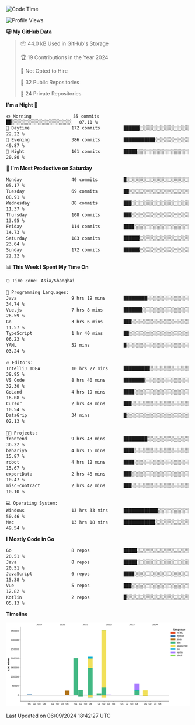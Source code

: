 <!--START_SECTION:waka-->
![Code Time](http://img.shields.io/badge/Code%20Time-2%2C664%20hrs%2047%20mins-blue)

![Profile Views](http://img.shields.io/badge/Profile%20Views-0-blue)

**🐱 My GitHub Data** 

> 📦 44.0 kB Used in GitHub's Storage 
 > 
> 🏆 19 Contributions in the Year 2024
 > 
> 🚫 Not Opted to Hire
 > 
> 📜 32 Public Repositories 
 > 
> 🔑 24 Private Repositories 
 > 
**I'm a Night 🦉** 

```text
🌞 Morning                55 commits          ██░░░░░░░░░░░░░░░░░░░░░░░   07.11 % 
🌆 Daytime                172 commits         ██████░░░░░░░░░░░░░░░░░░░   22.22 % 
🌃 Evening                386 commits         ████████████░░░░░░░░░░░░░   49.87 % 
🌙 Night                  161 commits         █████░░░░░░░░░░░░░░░░░░░░   20.80 % 
```
📅 **I'm Most Productive on Saturday** 

```text
Monday                   40 commits          █░░░░░░░░░░░░░░░░░░░░░░░░   05.17 % 
Tuesday                  69 commits          ██░░░░░░░░░░░░░░░░░░░░░░░   08.91 % 
Wednesday                88 commits          ███░░░░░░░░░░░░░░░░░░░░░░   11.37 % 
Thursday                 108 commits         ███░░░░░░░░░░░░░░░░░░░░░░   13.95 % 
Friday                   114 commits         ████░░░░░░░░░░░░░░░░░░░░░   14.73 % 
Saturday                 183 commits         ██████░░░░░░░░░░░░░░░░░░░   23.64 % 
Sunday                   172 commits         ██████░░░░░░░░░░░░░░░░░░░   22.22 % 
```


📊 **This Week I Spent My Time On** 

```text
🕑︎ Time Zone: Asia/Shanghai

💬 Programming Languages: 
Java                     9 hrs 19 mins       █████████░░░░░░░░░░░░░░░░   34.74 % 
Vue.js                   7 hrs 8 mins        ███████░░░░░░░░░░░░░░░░░░   26.59 % 
Go                       3 hrs 6 mins        ███░░░░░░░░░░░░░░░░░░░░░░   11.57 % 
TypeScript               1 hr 40 mins        ██░░░░░░░░░░░░░░░░░░░░░░░   06.23 % 
YAML                     52 mins             █░░░░░░░░░░░░░░░░░░░░░░░░   03.24 % 

🔥 Editors: 
IntelliJ IDEA            10 hrs 27 mins      ██████████░░░░░░░░░░░░░░░   38.95 % 
VS Code                  8 hrs 40 mins       ████████░░░░░░░░░░░░░░░░░   32.30 % 
GoLand                   4 hrs 19 mins       ████░░░░░░░░░░░░░░░░░░░░░   16.08 % 
Cursor                   2 hrs 49 mins       ███░░░░░░░░░░░░░░░░░░░░░░   10.54 % 
DataGrip                 34 mins             █░░░░░░░░░░░░░░░░░░░░░░░░   02.13 % 

🐱‍💻 Projects: 
frontend                 9 hrs 43 mins       █████████░░░░░░░░░░░░░░░░   36.22 % 
bahariya                 4 hrs 15 mins       ████░░░░░░░░░░░░░░░░░░░░░   15.87 % 
robot                    4 hrs 12 mins       ████░░░░░░░░░░░░░░░░░░░░░   15.67 % 
exportData               2 hrs 48 mins       ███░░░░░░░░░░░░░░░░░░░░░░   10.47 % 
misc-contract            2 hrs 42 mins       ███░░░░░░░░░░░░░░░░░░░░░░   10.10 % 

💻 Operating System: 
Windows                  13 hrs 33 mins      █████████████░░░░░░░░░░░░   50.46 % 
Mac                      13 hrs 18 mins      ████████████░░░░░░░░░░░░░   49.54 % 
```

**I Mostly Code in Go** 

```text
Go                       8 repos             █████░░░░░░░░░░░░░░░░░░░░   20.51 % 
Java                     8 repos             █████░░░░░░░░░░░░░░░░░░░░   20.51 % 
JavaScript               6 repos             ████░░░░░░░░░░░░░░░░░░░░░   15.38 % 
Vue                      5 repos             ███░░░░░░░░░░░░░░░░░░░░░░   12.82 % 
Kotlin                   2 repos             █░░░░░░░░░░░░░░░░░░░░░░░░   05.13 % 
```



**Timeline**

![Lines of Code chart](https://raw.githubusercontent.com/youtiaoguagua/youtiaoguagua/master/assets/bar_graph.png)


 Last Updated on 06/09/2024 18:42:27 UTC
<!--END_SECTION:waka-->
